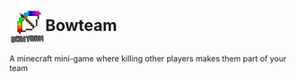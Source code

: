 # <div style="display:flex; align-items: center"><img src="pack.png"/> Bowteam</div>
A minecraft mini-game where killing other players makes them part of your team